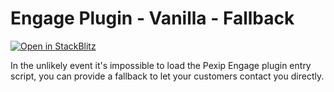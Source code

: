 # Engage Plugin - Vanilla - Fallback

[![Open in StackBlitz](https://developer.stackblitz.com/img/open_in_stackblitz.svg)](https://stackblitz.com/fork/github/skedify/booking-plugin-examples/tree/develop/vanilla/fallback?file=index.html)

In the unlikely event it's impossible to load the Pexip Engage plugin entry script, you can provide a fallback to let your customers contact you directly.
